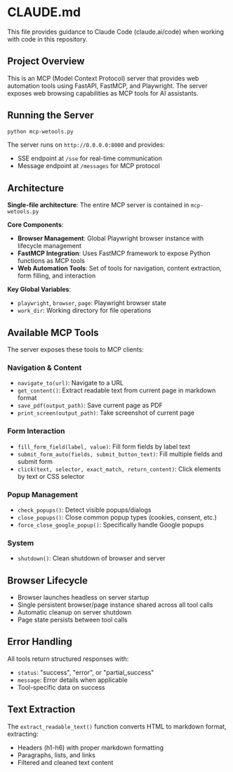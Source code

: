 # CLAUDE.md

This file provides guidance to Claude Code (claude.ai/code) when working with code in this repository.

## Project Overview

This is an MCP (Model Context Protocol) server that provides web automation tools using FastAPI, FastMCP, and Playwright. The server exposes web browsing capabilities as MCP tools for AI assistants.

## Running the Server

```bash
python mcp-wetools.py
```

The server runs on `http://0.0.0.0:8000` and provides:
- SSE endpoint at `/sse` for real-time communication
- Message endpoint at `/messages` for MCP protocol

## Architecture

**Single-file architecture**: The entire MCP server is contained in `mcp-wetools.py`

**Core Components**:
- **Browser Management**: Global Playwright browser instance with lifecycle management
- **FastMCP Integration**: Uses FastMCP framework to expose Python functions as MCP tools
- **Web Automation Tools**: Set of tools for navigation, content extraction, form filling, and interaction

**Key Global Variables**:
- `playwright`, `browser`, `page`: Playwright browser state
- `work_dir`: Working directory for file operations

## Available MCP Tools

The server exposes these tools to MCP clients:

### Navigation & Content
- `navigate_to(url)`: Navigate to a URL
- `get_content()`: Extract readable text from current page in markdown format
- `save_pdf(output_path)`: Save current page as PDF
- `print_screen(output_path)`: Take screenshot of current page

### Form Interaction
- `fill_form_field(label, value)`: Fill form fields by label text
- `submit_form_auto(fields, submit_button_text)`: Fill multiple fields and submit form
- `click(text, selector, exact_match, return_content)`: Click elements by text or CSS selector

### Popup Management
- `check_popups()`: Detect visible popups/dialogs
- `close_popups()`: Close common popup types (cookies, consent, etc.)
- `force_close_google_popup()`: Specifically handle Google popups

### System
- `shutdown()`: Clean shutdown of browser and server

## Browser Lifecycle

- Browser launches headless on server startup
- Single persistent browser/page instance shared across all tool calls
- Automatic cleanup on server shutdown
- Page state persists between tool calls

## Error Handling

All tools return structured responses with:
- `status`: "success", "error", or "partial_success"
- `message`: Error details when applicable
- Tool-specific data on success

## Text Extraction

The `extract_readable_text()` function converts HTML to markdown format, extracting:
- Headers (h1-h6) with proper markdown formatting
- Paragraphs, lists, and links
- Filtered and cleaned text content